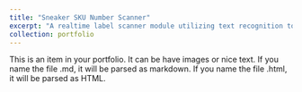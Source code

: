 ```yaml
---
title: "Sneaker SKU Number Scanner"
excerpt: "A realtime label scanner module utilizing text recognition to identify product SKUs<br/><img src='/images/screen5_480x853.png'>"
collection: portfolio
---
```


This is an item in your portfolio. It can be have images or nice text. If you name the file .md, it will be parsed as markdown. If you name the file .html, it will be parsed as HTML. 
